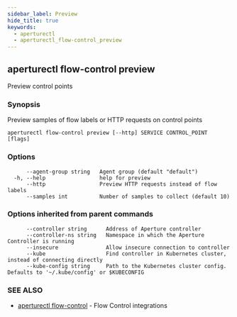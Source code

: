 ```yaml
---
sidebar_label: Preview
hide_title: true
keywords:
  - aperturectl
  - aperturectl_flow-control_preview
---
```


<!-- markdownlint-disable -->

## aperturectl flow-control preview

Preview control points

### Synopsis

Preview samples of flow labels or HTTP requests on control points

```
aperturectl flow-control preview [--http] SERVICE CONTROL_POINT [flags]
```

### Options

```
      --agent-group string   Agent group (default "default")
  -h, --help                 help for preview
      --http                 Preview HTTP requests instead of flow labels
      --samples int          Number of samples to collect (default 10)
```

### Options inherited from parent commands

```
      --controller string      Address of Aperture controller
      --controller-ns string   Namespace in which the Aperture Controller is running
      --insecure               Allow insecure connection to controller
      --kube                   Find controller in Kubernetes cluster, instead of connecting directly
      --kube-config string     Path to the Kubernetes cluster config. Defaults to '~/.kube/config' or $KUBECONFIG
```

### SEE ALSO

- [aperturectl flow-control](/reference/aperturectl/flow-control/flow-control.md) - Flow Control integrations

